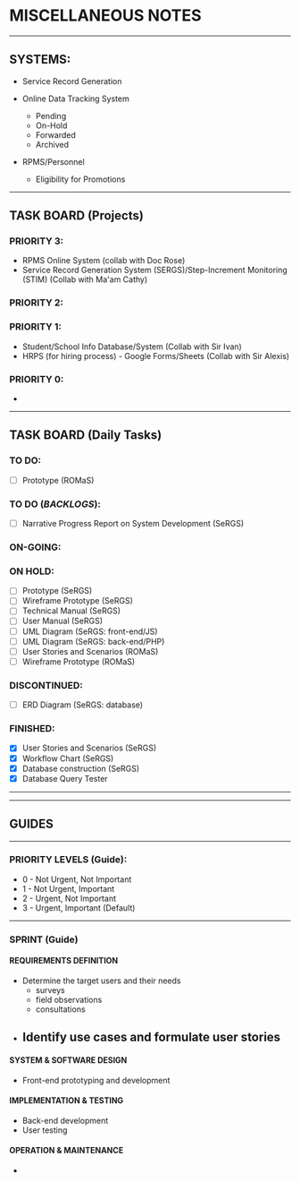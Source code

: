 # MISCELLANEOUS NOTES
___

## SYSTEMS:

* Service Record Generation

* Online Data Tracking System
  - Pending
  - On-Hold
  - Forwarded
  - Archived

* RPMS/Personnel
  - Eligibility for Promotions
___

## TASK BOARD (Projects)

### PRIORITY 3:
* RPMS Online System (collab with Doc Rose)
* Service Record Generation System (SERGS)/Step-Increment Monitoring (STIM) (Collab with Ma'am Cathy)

### PRIORITY 2:


### PRIORITY 1:
* Student/School Info Database/System (Collab with Sir Ivan)
* HRPS (for hiring process) - Google Forms/Sheets (Collab with Sir Alexis)

### PRIORITY 0:
* 
___

## TASK BOARD (Daily Tasks)

### TO DO:
* [ ] Prototype (ROMaS)

### TO DO (*BACKLOGS*):
* [ ] Narrative Progress Report on System Development (SeRGS)

### ON-GOING:

### ON HOLD:
* [ ] Prototype (SeRGS)
* [ ] Wireframe Prototype (SeRGS)
* [ ] Technical Manual (SeRGS)
* [ ] User Manual (SeRGS)
* [ ] UML Diagram (SeRGS: front-end/JS)
* [ ] UML Diagram (SeRGS: back-end/PHP)
* [ ] User Stories and Scenarios (ROMaS)
* [ ] Wireframe Prototype (ROMaS)

### DISCONTINUED:
* [ ] ERD Diagram (SeRGS: database)

### FINISHED:
* [x] User Stories and Scenarios (SeRGS)
* [x] Workflow Chart (SeRGS)
* [x] Database construction (SeRGS)
* [x] Database Query Tester
___

___

## GUIDES
___

### PRIORITY LEVELS (Guide):

* 0 - Not Urgent, Not Important
* 1 - Not Urgent, Important
* 2 - Urgent, Not Important
* 3 - Urgent, Important (Default)
___

### SPRINT (Guide)

#### REQUIREMENTS DEFINITION
- Determine the target users and their needs
  - surveys
  - field observations
  - consultations
- Identify use cases and formulate user stories
  - 

#### SYSTEM & SOFTWARE DESIGN
- Front-end prototyping and development

#### IMPLEMENTATION & TESTING
- Back-end development
- User testing

#### OPERATION & MAINTENANCE
-
